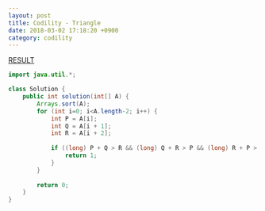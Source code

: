 ```yaml
---
layout: post
title: Codility - Triangle
date: 2018-03-02 17:18:20 +0900
category: codility
---
```


[RESULT](https://app.codility.com/demo/results/trainingJNA3ST-S9F)

```java
import java.util.*;

class Solution {
    public int solution(int[] A) {
        Arrays.sort(A);
        for (int i=0; i<A.length-2; i++) {
            int P = A[i];
            int Q = A[i + 1];
            int R = A[i + 2];
            
            if ((long) P + Q > R && (long) Q + R > P && (long) R + P > Q) {
                return 1;
            }        
        }
        
        return 0;
    }
}
```
